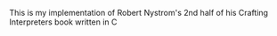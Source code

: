 This is my implementation of Robert Nystrom's 2nd half
of his Crafting Interpreters book written in C